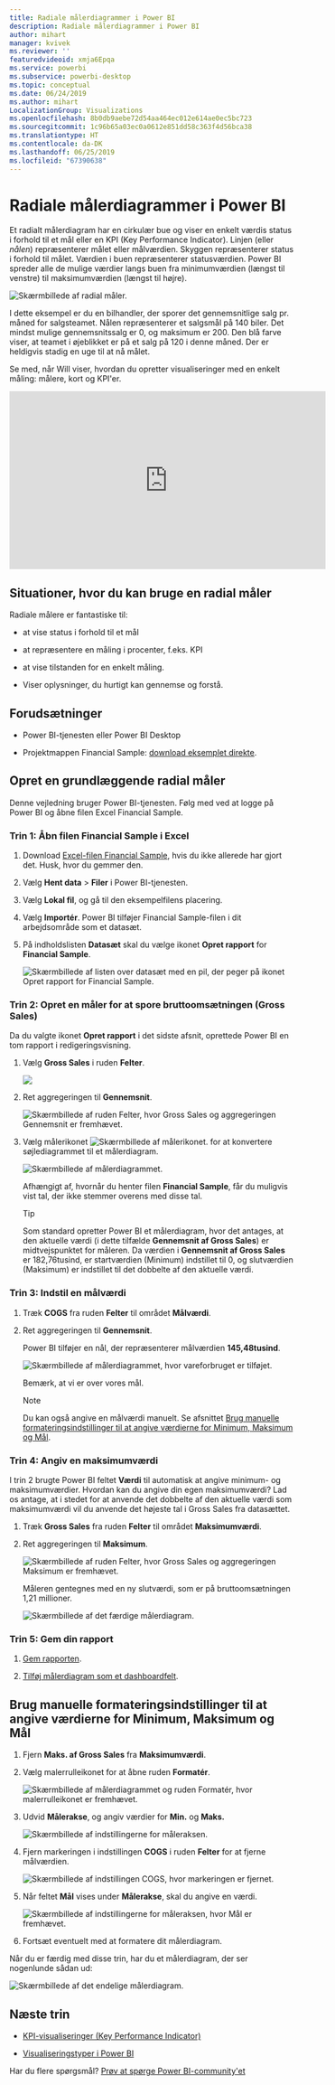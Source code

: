 ```yaml
---
title: Radiale målerdiagrammer i Power BI
description: Radiale målerdiagrammer i Power BI
author: mihart
manager: kvivek
ms.reviewer: ''
featuredvideoid: xmja6Epqa
ms.service: powerbi
ms.subservice: powerbi-desktop
ms.topic: conceptual
ms.date: 06/24/2019
ms.author: mihart
LocalizationGroup: Visualizations
ms.openlocfilehash: 8b0db9aebe72d54aa464ec012e614ae0ec5bc723
ms.sourcegitcommit: 1c96b65a03ec0a0612e851dd58c363f4d56bca38
ms.translationtype: HT
ms.contentlocale: da-DK
ms.lasthandoff: 06/25/2019
ms.locfileid: "67390638"
---
```

# <a name="radial-gauge-charts-in-power-bi"></a>Radiale målerdiagrammer i Power BI

Et radialt målerdiagram har en cirkulær bue og viser en enkelt værdis status i forhold til et mål eller en KPI (Key Performance Indicator). Linjen (eller *nålen*) repræsenterer målet eller målværdien. Skyggen repræsenterer status i forhold til målet. Værdien i buen repræsenterer statusværdien. Power BI spreder alle de mulige værdier langs buen fra minimumværdien (længst til venstre) til maksimumværdien (længst til højre).

![Skærmbillede af radial måler.](media/power-bi-visualization-radial-gauge-charts/gauge_m.png)

I dette eksempel er du en bilhandler, der sporer det gennemsnitlige salg pr. måned for salgsteamet. Nålen repræsenterer et salgsmål på 140 biler. Det mindst mulige gennemsnitssalg er 0, og maksimum er 200.  Den blå farve viser, at teamet i øjeblikket er på et salg på 120 i denne måned. Der er heldigvis stadig en uge til at nå målet.

Se med, når Will viser, hvordan du opretter visualiseringer med en enkelt måling: målere, kort og KPI'er.

<iframe width="560" height="315" src="https://www.youtube.com/embed/xmja6EpqaO0?list=PL1N57mwBHtN0JFoKSR0n-tBkUJHeMP2cP" frameborder="0" allowfullscreen></iframe>

## <a name="when-to-use-a-radial-gauge"></a>Situationer, hvor du kan bruge en radial måler

Radiale målere er fantastiske til:

* at vise status i forhold til et mål

* at repræsentere en måling i procenter, f.eks. KPI

* at vise tilstanden for en enkelt måling.

* Viser oplysninger, du hurtigt kan gennemse og forstå.

## <a name="prerequisites"></a>Forudsætninger

* Power BI-tjenesten eller Power BI Desktop

* Projektmappen Financial Sample: [download eksemplet direkte](http://go.microsoft.com/fwlink/?LinkID=521962).

## <a name="create-a-basic-radial-gauge"></a>Opret en grundlæggende radial måler

Denne vejledning bruger Power BI-tjenesten. Følg med ved at logge på Power BI og åbne filen Excel Financial Sample.

### <a name="step-1-open-the-financial-sample-excel-file"></a>Trin 1: Åbn filen Financial Sample i Excel

1. Download [Excel-filen Financial Sample](../sample-financial-download.md), hvis du ikke allerede har gjort det. Husk, hvor du gemmer den.

1. Vælg **Hent data** > **Filer** i Power BI-tjenesten.

1. Vælg **Lokal fil**, og gå til den eksempelfilens placering.

1. Vælg **Importér**. Power BI tilføjer Financial Sample-filen i dit arbejdsområde som et datasæt.

1. På indholdslisten **Datasæt** skal du vælge ikonet **Opret rapport** for **Financial Sample**.

    ![Skærmbillede af listen over datasæt med en pil, der peger på ikonet Opret rapport for Financial Sample.](media/power-bi-visualization-radial-gauge-charts/power-bi-dataset.png)

### <a name="step-2-create-a-gauge-to-track-gross-sales"></a>Trin 2: Opret en måler for at spore bruttoomsætningen (Gross Sales)

Da du valgte ikonet **Opret rapport** i det sidste afsnit, oprettede Power BI en tom rapport i redigeringsvisning.

1. Vælg **Gross Sales** i ruden **Felter**.

   ![](media/power-bi-visualization-radial-gauge-charts/grosssalesvalue_new.png)

1. Ret aggregeringen til **Gennemsnit**.

   ![Skærmbillede af ruden Felter, hvor Gross Sales og aggregeringen Gennemsnit er fremhævet.](media/power-bi-visualization-radial-gauge-charts/changetoaverage_new.png)

1. Vælg målerikonet ![Skærmbillede af målerikonet.](media/power-bi-visualization-radial-gauge-charts/gaugeicon_new.png) for at konvertere søjlediagrammet til et målerdiagram.

    ![Skærmbillede af målerdiagrammet.](media/power-bi-visualization-radial-gauge-charts/gauge_no_target.png)

    Afhængigt af, hvornår du henter filen **Financial Sample**, får du muligvis vist tal, der ikke stemmer overens med disse tal.

    > [!TIP]
    > Som standard opretter Power BI et målerdiagram, hvor det antages, at den aktuelle værdi (i dette tilfælde **Gennemsnit af Gross Sales**) er midtvejspunktet for måleren. Da værdien i **Gennemsnit af Gross Sales** er 182,76tusind, er startværdien (Minimum) indstillet til 0, og slutværdien (Maksimum) er indstillet til det dobbelte af den aktuelle værdi.

### <a name="step-3-set-a-target-value"></a>Trin 3: Indstil en målværdi

1. Træk **COGS** fra ruden **Felter** til området **Målværdi**.

1. Ret aggregeringen til **Gennemsnit**.

   Power BI tilføjer en nål, der repræsenterer målværdien **145,48tusind**.

   ![Skærmbillede af målerdiagrammet, hvor vareforbruget er tilføjet.](media/power-bi-visualization-radial-gauge-charts/gaugeinprogress_new.png)

    Bemærk, at vi er over vores mål.

   > [!NOTE]
   > Du kan også angive en målværdi manuelt. Se afsnittet [Brug manuelle formateringsindstillinger til at angive værdierne for Minimum, Maksimum og Mål](#use-manual-format-options-to-set-minimum-maximum-and-target-values).

### <a name="step-4-set-a-maximum-value"></a>Trin 4: Angiv en maksimumværdi

I trin 2 brugte Power BI feltet **Værdi** til automatisk at angive minimum- og maksimumværdier. Hvordan kan du angive din egen maksimumværdi? Lad os antage, at i stedet for at anvende det dobbelte af den aktuelle værdi som maksimumværdi vil du anvende det højeste tal i Gross Sales fra datasættet.

1. Træk **Gross Sales** fra ruden **Felter** til området **Maksimumværdi**.

1. Ret aggregeringen til **Maksimum**.

   ![Skærmbillede af ruden Felter, hvor Gross Sales og aggregeringen Maksimum er fremhævet.](media/power-bi-visualization-radial-gauge-charts/setmaximum_new.png)

   Måleren gentegnes med en ny slutværdi, som er på bruttoomsætningen 1,21 millioner.

   ![Skærmbillede af det færdige målerdiagram.](media/power-bi-visualization-radial-gauge-charts/power-bi-final-gauge.png)

### <a name="step-5-save-your-report"></a>Trin 5: Gem din rapport

1. [Gem rapporten](../service-report-save.md).

1. [Tilføj målerdiagram som et dashboardfelt](../service-dashboard-pin-tile-from-report.md). 

## <a name="use-manual-format-options-to-set-minimum-maximum-and-target-values"></a>Brug manuelle formateringsindstillinger til at angive værdierne for Minimum, Maksimum og Mål

1. Fjern **Maks. af Gross Sales** fra **Maksimumværdi**.

1. Vælg malerrulleikonet for at åbne ruden **Formatér**.

   ![Skærmbillede af målerdiagrammet og ruden Formatér, hvor malerrulleikonet er fremhævet.](media/power-bi-visualization-radial-gauge-charts/power-bi-roller.png)

1. Udvid **Målerakse**, og angiv værdier for **Min.** og **Maks.**

    ![Skærmbillede af indstillingerne for måleraksen.](media/power-bi-visualization-radial-gauge-charts/power-bi-gauge-axis.png)

1. Fjern markeringen i indstillingen **COGS** i ruden **Felter** for at fjerne målværdien.

    ![Skærmbillede af indstillingen COGS, hvor markeringen er fjernet.](media/power-bi-visualization-radial-gauge-charts/pbi_remove_target.png)

1. Når feltet **Mål** vises under **Målerakse**, skal du angive en værdi.

     ![Skærmbillede af indstillingerne for måleraksen, hvor Mål er fremhævet.](media/power-bi-visualization-radial-gauge-charts/power-bi-gauge-target.png)

1. Fortsæt eventuelt med at formatere dit målerdiagram.

Når du er færdig med disse trin, har du et målerdiagram, der ser nogenlunde sådan ud:

![Skærmbillede af det endelige målerdiagram.](media/power-bi-visualization-radial-gauge-charts/power-bi-final.png)

## <a name="next-step"></a>Næste trin

* [KPI-visualiseringer (Key Performance Indicator)](power-bi-visualization-kpi.md)

* [Visualiseringstyper i Power BI](power-bi-visualization-types-for-reports-and-q-and-a.md)

Har du flere spørgsmål? [Prøv at spørge Power BI-community'et](http://community.powerbi.com/)